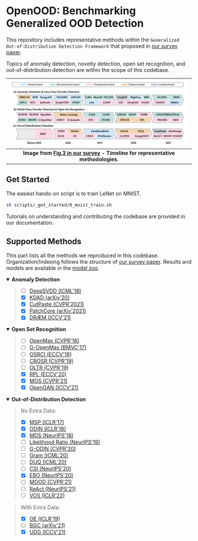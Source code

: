 # OpenOOD: Benchmarking Generalized OOD Detection

This repository includes representative methods within the `Generalized Out-of-Distribution Detection Framework` that proposed
in [our survey paper](https://arxiv.org/abs/2110.11334).

Topics of anomaly detection, novelty detection, open set recognition,
and out-of-distribution detection
are within the scope of this codebase.

| ![timeline.jpg](assets/timeline.jpg) |
|:--:|
| <b>Image from [Fig.3 in our survey](https://arxiv.org/abs/2110.11334) - Timeline for representative methodologies.</b>|


## Get Started

The easiest hands-on script is to train LeNet on MNIST.
```bash
sh scripts/_get_started/0_mnist_train.sh
```
Tutorials on understanding and contributing the codebase are provided in our documentation.

## Supported Methods
This part lists all the methods we reproduced in this codebase.
Organization/Indexing follows the structure of [our survey paper](https://arxiv.org/abs/2110.11334).
Results and models are available in the [model zoo](docs/model_zoo.md).


<details open>
<summary><b>Anomaly Detection</b></summary>

> - [ ] [DeepSVDD (ICML'18)](https://github.com/lukasruff/Deep-SVDD-PyTorch)
> - [x] [KDAD (arXiv'20)]()
> - [x] [CutPaste (CVPR'2021)]()
> - [x] [PatchCore (arXiv'2021)]()
> - [x] [DRÆM (ICCV'21)]()
</details>


<details open>
<summary><b>Open Set Recognition</b></summary>

> - [ ] [OpenMax (CVPR'16)](https://github.com/13952522076/Open-Set-Recognition)
> - [ ] [G-OpenMax (BMVC'17)](https://github.com/lwneal/counterfactual-open-set/blob/master/generativeopenset/gen_openmax.py)
> - [ ] [OSRCI (ECCV'18)](https://github.com/lwneal/counterfactual-open-set/)
> - [ ] [CROSR (CVPR'19)](https://nae-lab.org/~rei/research/crosr/)
> - [ ] [OLTR (CVPR'19)](https://liuziwei7.github.io/projects/LongTail.html)
> - [x] [RPL (ECCV'20)]()
> - [x] [MOS (CVPR'21)]()
> - [x] [OpenGAN (ICCV'21)](https://github.com/aimerykong/OpenGAN/tree/main/utils)
</details>


<details open>
<summary><b>Out-of-Distribution Detection</b></summary>

> No Extra Data:
> - [x] [MSP (ICLR'17)]()
> - [x] [ODIN (ICLR'18)]()
> - [x] [MDS (NeurIPS'18)]()
> - [ ] [Likelihood Ratio (NeurIPS'19)]()
> - [ ] [G-ODIN (CVPR'20)]()
> - [ ] [Gram (ICML'20)]()
> - [ ] [DUQ (ICML'20)](https://github.com/y0ast/deterministic-uncertainty-quantification)
> - [ ] [CSI (NeurIPS'20)](https://github.com/alinlab/CSI)
> - [x] [EBO (NeurIPS'20)]()
> - [ ] [MOOD (CVPR'21)]()
> - [ ] [ReAct (NeurIPS'21)]()
> - [ ] [VOS (ICLR'22)]()

> With Extra Data:
> - [x] [OE (ICLR'19)]()
> - [ ] [BGC (arXiv'21)]()
> - [x] [UDG (ICCV'21)]()
</details>
